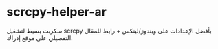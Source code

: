 # scrcpy-helper-ar
سكربت بسيط لتشغيل scrcpy بأفضل الإعدادات على ويندوز/لينكس + رابط للمقال التفصيلي على موقع إدراك.
